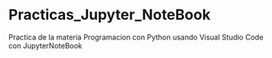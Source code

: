 # Practicas_Jupyter_NoteBook
Practica de la materia Programacion con Python usando Visual Studio Code con JupyterNoteBook
